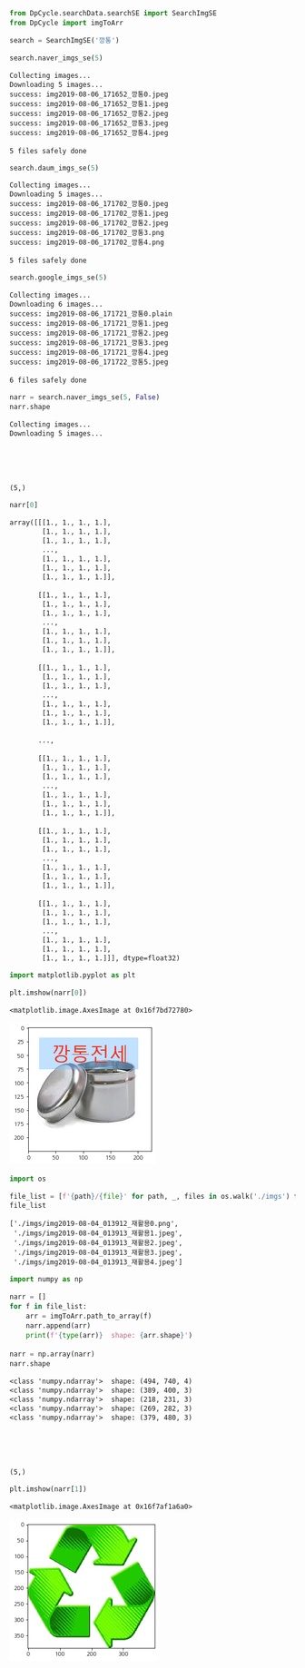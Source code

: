 

```python
from DpCycle.searchData.searchSE import SearchImgSE
from DpCycle import imgToArr
```


```python
search = SearchImgSE('깡통')
```


```python
search.naver_imgs_se(5)
```

    Collecting images...
    Downloading 5 images...
    success: img2019-08-06_171652_깡통0.jpeg
    success: img2019-08-06_171652_깡통1.jpeg
    success: img2019-08-06_171652_깡통2.jpeg
    success: img2019-08-06_171652_깡통3.jpeg
    success: img2019-08-06_171652_깡통4.jpeg
    
    5 files safely done
    


```python
search.daum_imgs_se(5)
```

    Collecting images...
    Downloading 5 images...
    success: img2019-08-06_171702_깡통0.jpeg
    success: img2019-08-06_171702_깡통1.jpeg
    success: img2019-08-06_171702_깡통2.jpeg
    success: img2019-08-06_171702_깡통3.png
    success: img2019-08-06_171702_깡통4.png
    
    5 files safely done
    


```python
search.google_imgs_se(5)
```

    Collecting images...
    Downloading 6 images...
    success: img2019-08-06_171721_깡통0.plain
    success: img2019-08-06_171721_깡통1.jpeg
    success: img2019-08-06_171721_깡통2.jpeg
    success: img2019-08-06_171721_깡통3.jpeg
    success: img2019-08-06_171721_깡통4.jpeg
    success: img2019-08-06_171722_깡통5.jpeg
    
    6 files safely done
    


```python
narr = search.naver_imgs_se(5, False)
narr.shape
```

    Collecting images...
    Downloading 5 images...
    




    (5,)




```python
narr[0]
```




    array([[[1., 1., 1., 1.],
            [1., 1., 1., 1.],
            [1., 1., 1., 1.],
            ...,
            [1., 1., 1., 1.],
            [1., 1., 1., 1.],
            [1., 1., 1., 1.]],
    
           [[1., 1., 1., 1.],
            [1., 1., 1., 1.],
            [1., 1., 1., 1.],
            ...,
            [1., 1., 1., 1.],
            [1., 1., 1., 1.],
            [1., 1., 1., 1.]],
    
           [[1., 1., 1., 1.],
            [1., 1., 1., 1.],
            [1., 1., 1., 1.],
            ...,
            [1., 1., 1., 1.],
            [1., 1., 1., 1.],
            [1., 1., 1., 1.]],
    
           ...,
    
           [[1., 1., 1., 1.],
            [1., 1., 1., 1.],
            [1., 1., 1., 1.],
            ...,
            [1., 1., 1., 1.],
            [1., 1., 1., 1.],
            [1., 1., 1., 1.]],
    
           [[1., 1., 1., 1.],
            [1., 1., 1., 1.],
            [1., 1., 1., 1.],
            ...,
            [1., 1., 1., 1.],
            [1., 1., 1., 1.],
            [1., 1., 1., 1.]],
    
           [[1., 1., 1., 1.],
            [1., 1., 1., 1.],
            [1., 1., 1., 1.],
            ...,
            [1., 1., 1., 1.],
            [1., 1., 1., 1.],
            [1., 1., 1., 1.]]], dtype=float32)




```python
import matplotlib.pyplot as plt
```


```python
plt.imshow(narr[0])
```




    <matplotlib.image.AxesImage at 0x16f7bd72780>




![png](output_8_1.png)



```python
import os
```


```python
file_list = [f'{path}/{file}' for path, _, files in os.walk('./imgs') for file in files]
file_list
```




    ['./imgs/img2019-08-04_013912_재활용0.png',
     './imgs/img2019-08-04_013913_재활용1.jpeg',
     './imgs/img2019-08-04_013913_재활용2.jpeg',
     './imgs/img2019-08-04_013913_재활용3.jpeg',
     './imgs/img2019-08-04_013913_재활용4.jpeg']




```python
import numpy as np
```


```python
narr = []
for f in file_list:
    arr = imgToArr.path_to_array(f)
    narr.append(arr)
    print(f'{type(arr)}  shape: {arr.shape}')
    
narr = np.array(narr)
narr.shape
```

    <class 'numpy.ndarray'>  shape: (494, 740, 4)
    <class 'numpy.ndarray'>  shape: (389, 400, 3)
    <class 'numpy.ndarray'>  shape: (218, 231, 3)
    <class 'numpy.ndarray'>  shape: (269, 282, 3)
    <class 'numpy.ndarray'>  shape: (379, 480, 3)
    




    (5,)




```python
plt.imshow(narr[1])
```




    <matplotlib.image.AxesImage at 0x16f7af1a6a0>




![png](output_13_1.png)



```python

```
